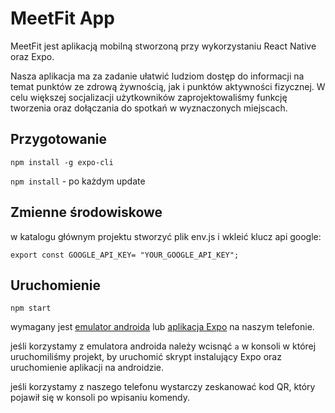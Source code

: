 # MeetFit App
MeetFit jest aplikacją mobilną stworzoną przy wykorzystaniu React Native oraz Expo.

Nasza aplikacja ma za zadanie ułatwić ludziom dostęp do informacji na temat punktów ze zdrową żywnością, jak i punktów aktywności fizycznej.  W celu większej socjalizacji użytkowników zaprojektowaliśmy funkcję tworzenia oraz dołączania do spotkań w wyznaczonych miejscach.
## Przygotowanie
```npm install -g expo-cli```


```npm install``` - po każdym update

## Zmienne środowiskowe

w katalogu głównym projektu stworzyć plik env.js i wkleić klucz api google:

```export const GOOGLE_API_KEY= "YOUR_GOOGLE_API_KEY";```

## Uruchomienie
```npm start``` 

wymagany jest [emulator androida](https://developer.android.com/studio) lub [aplikacja Expo](https://play.google.com/store/apps/details?id=host.exp.exponent&hl=pl&gl=US) na naszym telefonie. 

jeśli korzystamy z emulatora androida należy wcisnąć ```a``` w konsoli w której uruchomiliśmy projekt, by uruchomić skrypt instalujący Expo oraz uruchomienie aplikacji na androidzie.

jeśli korzystamy z naszego telefonu wystarczy zeskanować kod QR, który pojawił się w konsoli po wpisaniu komendy.